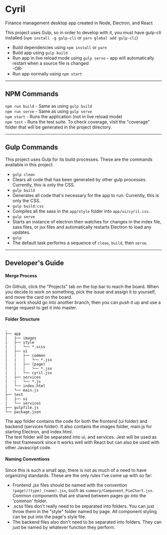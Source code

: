 # Cyril
Finance management desktop app created in Node, Electron, and React

This project uses Gulp, so in order to develop with it, you must have gulp-cli installed (`npm install -g gulp-cli` or `yarn global add gulp-cli`)  
- Build dependencies using `npm install` or `yarn`  
- Build app using `gulp build`  
- Run app in live reload mode using `gulp serve` - app will automatically restart when a source file is changed  
-OR-  
- Run app normally using `npm start`  
- - -  
## NPM Commands
`npm run build` - Same as using `gulp build`  
`npm run serve` - Same as using `gulp serve`  
`npm start` - Runs the application (not in live reload mode)  
`npm test` - Runs the test suite. To check coverage, visit the "coverage" folder that will be generated in the project directory.
- - -  
## Gulp Commands
This project uses Gulp for its build processes. These are the commands available in this project:  
- `gulp clean`  
 - Clears all code that has been generated by other gulp processes. Currently, this is only the CSS.
- `gulp build`
 - Generates all code that's necessary for the app to run. Currently, this is only the CSS.
- `gulp build:css`
 - Compiles all the sass in the `app/style` folder into `app/ui/cyril.css`.
- `gulp serve`
 - Starts an instance of electron then watches for changes in the index file, sass files, or jsx files and automatically restarts Electron to load any updates.
- `gulp`
 - The default task performs a sequence of `clean`, `build`, then `serve`.
- - -  
## Developer's Guide

#### Merge Process
On Github, click the "Projects" tab on the top bar to reach the board. When you decide to work on something, pick the issue and assign it to yourself, and move the card on the board.  
Your work should go into another branch, then you can push it up and use a merge request to get it into master.  
#### Folder Structure
```
.
├── app
|   ├── images
|   ├── style
|   |   └── *.scss
|   ├── ui
|   |   ├── common
|   |   |   └── *.jsx
|   |   ├── (page)
|   |   |   └── *.jsx
|   |   └── cyril.jsx
|   ├── services
|   |   └── *.js
|   └── index.html
|   └── main.js
├── test
|   ├── ui
|   └── services
├── gulpfile.js
└── package.json
```

The app folder contains the code for both the frontend (ui folder) and backend (services folder). It also contains the images folder, main.js for starting Electron, and index.html.  
The test folder will be separated into ui, and services. Jest will be used as the test framework since it works well with React but can also be used with other Javascript code.  
#### Naming Conventions
Since this is such a small app, there is not as much of a need to have organizing standards. These are the only rules I've come up with so far:  
* Frontend .jsx files should be named with the convention `(page)/(type)_(name).jsx`, such as `summary/Component_PieChart.jsx`. Common components that are shared between pages go into the 'common' folder.  
* .scss files don't really need to be separated into folders. You can just throw them in the "style" folder named by page. All component styling can be put into the page's style file.  
* The backend files also don't need to be separated into folders. They can just be named by whatever function they perform.  
